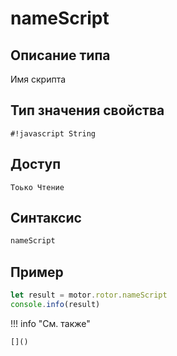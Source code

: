# nameScript

## Описание типа
Имя скрипта

## Тип значения свойства
`#!javascript String`

## Доступ
`Тоько Чтение`

## Синтаксис
```javascript
nameScript
```

## Пример
```javascript linenums="1"
let result = motor.rotor.nameScript
console.info(result)
```

!!! info "См. также"

    []()

